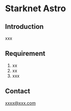 # Starknet Astro

## Introduction

xxx

## Requirement

1. xx
2. xx
3. xxx

## Contact

xxxx@xxx.com

